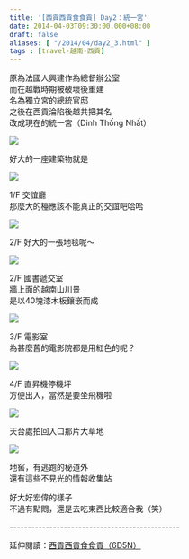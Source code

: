 ```yaml
---
title: '[西貢西貢食食貢] Day2：統一宮'
date: 2014-04-03T09:30:00.000+08:00
draft: false
aliases: [ "/2014/04/day2_3.html" ]
tags : [travel-越南-西貢]
---
```


原為法國人興建作為總督辦公室  
而在越戰時期被破壞後重建  
名為獨立宮的總統官邸  
之後在西貢淪陷後越共把其名  
改成現在的統一宮（Dinh Thống Nhất）  

![](/images/saigon2d.jpg)

好大的一座建築物就是  

![](/images/saigon2d1.jpg)

1/F 交誼廳  
那麼大的檯應該不能真正的交誼吧哈哈  

![](/images/saigon2d2.jpg)

2/F 好大的一張地毯呢～  

![](/images/saigon2d3.jpg)

2/F 國書遞交室  
牆上面的越南山川景  
是以40塊漆木板鑲嵌而成  

![](/images/saigon2d4.jpg)

3/F 電影室  
為甚麼舊的電影院都是用紅色的呢？  

![](/images/saigon2d5.jpg)

4/F 直昇機停機坪  
方便出入，當然是要坐飛機啦  

![](/images/saigon2d6.jpg)

天台處拍回入口那片大草地  

![](/images/saigon2d7.jpg)

地窖，有逃跑的秘道外  
還有這些不見光的情報收集站  
  
好大好宏偉的樣子  
不過有點悶，還是去吃東西比較適合我（笑）  
  
\-----------------------------------------------  
  
延伸閱讀：[西貢西貢食食貢（6D5N）](https://hidie.net/saigon6d5n/)
